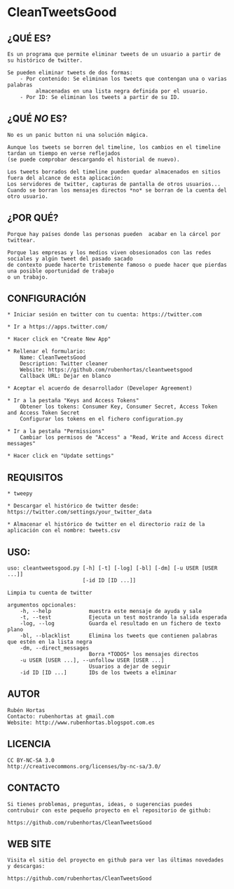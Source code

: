 CleanTweetsGood
======

¿QUÉ ES?
------

    Es un programa que permite eliminar tweets de un usuario a partir de su histórico de twitter.
    
    Se pueden eliminar tweets de dos formas:
        - Por contenido: Se eliminan los tweets que contengan una o varias palabras
             almacenadas en una lista negra definida por el usuario.
        - Por ID: Se eliminan los tweets a partir de su ID.

¿QUÉ *NO* ES?
------

    No es un panic button ni una solución mágica. 
    
    Aunque los tweets se borren del timeline, los cambios en el timeline tardan un tiempo en verse reflejados
    (se puede comprobar descargando el historial de nuevo).
    
    Los tweets borrados del timeline pueden quedar almacenados en sitios fuera del alcance de esta aplicación:
    Los servidores de twitter, capturas de pantalla de otros usuarios... 
    Cuando se borran los mensajes directos *no* se borran de la cuenta del otro usuario.
    
¿POR QUÉ?
------
    
    Porque hay países donde las personas pueden  acabar en la cárcel por twittear.
    
    Porque las empresas y los medios viven obsesionados con las redes sociales y algún tweet del pasado sacado 
    de contexto puede hacerte tristemente famoso o puede hacer que pierdas una posible oportunidad de trabajo
    o un trabajo.


CONFIGURACIÓN
------

    * Iniciar sesión en twitter con tu cuenta: https://twitter.com
    
    * Ir a https://apps.twitter.com/
    
    * Hacer click en "Create New App"
    
    * Rellenar el formulario:
        Name: CleanTweetsGood
        Description: Twitter cleaner
        Website: https://github.com/rubenhortas/cleantweetsgood
        Callback URL: Dejar en blanco
    
    * Aceptar el acuerdo de desarrollador (Developer Agreement)
    
    * Ir a la pestaña "Keys and Access Tokens"
        Obtener los tokens: Consumer Key, Consumer Secret, Access Token and Access Token Secret
        Configurar los tokens en el fichero configuration.py
    
    * Ir a la pestaña "Permissions"
        Cambiar los permisos de "Access" a "Read, Write and Access direct messages"
    
    * Hacer click en "Update settings"


REQUISITOS
------

    * tweepy
    
    * Descargar el histórico de twitter desde: https://twitter.com/settings/your_twitter_data
    
    * Almacenar el histórico de twitter en el directorio raíz de la aplicación con el nombre: tweets.csv

USO:
------

    uso: cleantweetsgood.py [-h] [-t] [-log] [-bl] [-dm] [-u USER [USER ...]]
                            [-id ID [ID ...]]
    
    Limpia tu cuenta de twitter
    
    argumentos opcionales:
        -h, --help            muestra este mensaje de ayuda y sale
        -t, --test            Ejecuta un test mostrando la salida esperada
        -log, --log           Guarda el resultado en un fichero de texto plano
        -bl, --blacklist      Elimina los tweets que contienen palabras que estén en la lista negra
        -dm, --direct_messages
                              Borra *TODOS* los mensajes directos
        -u USER [USER ...], --unfollow USER [USER ...]
                              Usuarios a dejar de seguir
        -id ID [ID ...]       IDs de los tweets a eliminar

AUTOR
------

    Rubén Hortas
    Contacto: rubenhortas at gmail.com
    Website: http://www.rubenhortas.blogspot.com.es

LICENCIA
------

    CC BY-NC-SA 3.0
    http://creativecommons.org/licenses/by-nc-sa/3.0/

CONTACTO
------

    Si tienes problemas, preguntas, ideas, o sugerencias puedes
    contrubuir con este pequeño proyecto en el repositorio de github:
    
    https://github.com/rubenhortas/CleanTweetsGood

WEB SITE
------

    Visita el sitio del proyecto en github para ver las últimas novedades y descargas:
    
    https://github.com/rubenhortas/CleanTweetsGood

